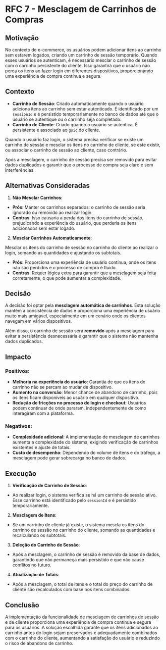 # RFC 7 - Mesclagem de Carrinhos de Compras

## Motivação

No contexto de e-commerce, os usuários podem adicionar itens ao carrinho sem estarem logados, criando um carrinho de sessão temporário. 
Quando esses usuários se autenticam, é necessário mesclar o carrinho de sessão com o carrinho persistente do cliente. 
Isso garantirá que o usuário não perca os itens ao fazer login em diferentes dispositivos, proporcionando uma experiência de compra contínua e segura.

## Contexto

- **Carrinho de Sessão**: Criado automaticamente quando o usuário adiciona itens ao carrinho sem estar autenticado. É identificado por um `sessionId` e é persistido temporariamente no banco de dados até que o usuário se autentique ou o carrinho seja completado.
- **Carrinho de Cliente**: Criado quando o usuário se autentica. É persistente e associado ao `gsic` do cliente.

Quando o usuário faz login, o sistema precisa verificar se existe um carrinho de sessão e mesclar os itens no carrinho de cliente, se este existir, ou associar o carrinho de sessão ao cliente, caso contrário.

Após a mesclagem, o carrinho de sessão precisa ser removido para evitar dados duplicados e garantir que o processo de compra seja claro e sem interferências.

## Alternativas Consideradas

1. **Não Mesclar Carrinhos**:

- **Prós**: Manter os carrinhos separados: o carrinho de sessão seria ignorado ou removido ao realizar login.
- **Contras**: Isso causaria a perda dos itens do carrinho de sessão, prejudicando a experiência do usuário, que perderia os itens adicionados sem estar logado.

2. **Mesclar Carrinhos Automaticamente**:

Mesclar os itens do carrinho de sessão no carrinho do cliente ao realizar o login, somando as quantidades e ajustando os subtotais.

- **Prós**: Proporciona uma experiência de usuário contínua, onde os itens não são perdidos e o processo de compra é fluido.
- **Contras**: Requer lógica extra para garantir que a mesclagem seja feita corretamente, o que pode aumentar a complexidade.

## Decisão

A decisão foi optar pela **mesclagem automática de carrinhos**. Esta solução mantém a consistência de dados e proporciona uma experiência de usuário muito mais amigável, especialmente em um cenário onde os clientes navegam em vários dispositivos.

Além disso, o carrinho de sessão será **removido** após a mesclagem para evitar a persistência desnecessária e garantir que o sistema não mantenha dados duplicados.

## Impacto

### Positivos:

- **Melhoria na experiência do usuário**: Garantia de que os itens do carrinho não se percam ao mudar de dispositivo.
- **Aumento na conversão**: Menor chance de abandono de carrinho, pois os itens ficam disponíveis ao usuário em qualquer dispositivo.
- **Redução de fricções no processo de login e checkout**: Usuários podem continuar de onde pararam, independentemente de como interagiram com a plataforma.

### Negativos:

- **Complexidade adicional**: A implementação de mesclagem de carrinhos aumenta a complexidade do sistema, exigindo verificação de carrinhos existentes e ajuste de totais.
- **Custo de desempenho**: Dependendo do volume de itens e do tráfego, a mesclagem pode gerar sobrecarga no banco de dados.

## Execução

1. **Verificação de Carrinho de Sessão**:

- Ao realizar login, o sistema verifica se há um carrinho de sessão ativo. Esse carrinho está identificado pelo `sessionId` e é persistido temporariamente.

2. **Mesclagem de Itens**:

- Se um carrinho de cliente já existir, o sistema mescla os itens do carrinho de sessão no carrinho do cliente, somando as quantidades e recalculando os subtotais.

3. **Deleção do Carrinho de Sessão**:

- Após a mesclagem, o carrinho de sessão é removido da base de dados, garantindo que não permaneça mais persistido e que não cause conflitos no futuro.

4. **Atualização de Totais**:

- Após a mesclagem, o total de itens e o total do preço do carrinho de cliente são recalculados com base nos itens combinados.

## Conclusão

A implementação da funcionalidade de mesclagem de carrinhos de sessão e de cliente proporciona uma experiência de compra contínua e segura para os usuários. 
A solução escolhida garante que os itens adicionados ao carrinho antes do login sejam preservados e adequadamente combinados com o carrinho do cliente, aumentando a satisfação do usuário e reduzindo o risco de abandono de carrinho.
